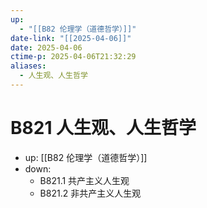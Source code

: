 ```yaml
---
up:
  - "[[B82 伦理学（道德哲学）]]"
date-link: "[[2025-04-06]]"
date: 2025-04-06
ctime-p: 2025-04-06T21:32:29
aliases:
  - 人生观、人生哲学
---
```


# B821 人生观、人生哲学

- up: [[B82 伦理学（道德哲学）]]
- down:	
	- B821.1 共产主义人生观
	- B821.2 非共产主义人生观
	
